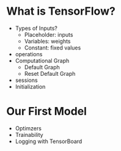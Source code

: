 # What is TensorFlow?
* Types of Inputs?
    * Placeholder: inputs
    * Variables: weights
    * Constant: fixed values
* operations
* Computational Graph
    * Default Graph
    * Reset Default Graph
* sessions
* Initialization
# Our First Model
* Optimzers
* Trainability
* Logging with TensorBoard